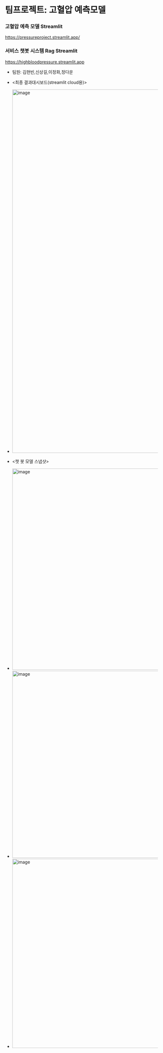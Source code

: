# 팀프로젝트: 고혈압 예측모델 
### 고혈압 예측 모델 Streamlit
https://pressureproject.streamlit.app/

### 서비스 챗봇 시스템 Rag  Streamlit
https://highbloodpressure.streamlit.app
- 팀원: 김현빈,신상길,이정화,정다운



- <최종 결과대시보드(streamlit cloud용)>
- <img width="1193" alt="image" src="https://github.com/user-attachments/assets/12e182fa-60af-401a-b649-9b74708c09ef">


- <챗 봇 모델 스냅샷>
- <img width="661" alt="image" src="https://github.com/user-attachments/assets/2ee24c04-7502-4a70-b1c9-5676d5c54773">

- <img width="614" alt="image" src="https://github.com/user-attachments/assets/720f07de-4c0c-41ee-8208-8f50f5cf69a9">
- <img width="621" alt="image" src="https://github.com/user-attachments/assets/52571e0c-6acd-42f0-bbbb-ece636e562b2">



